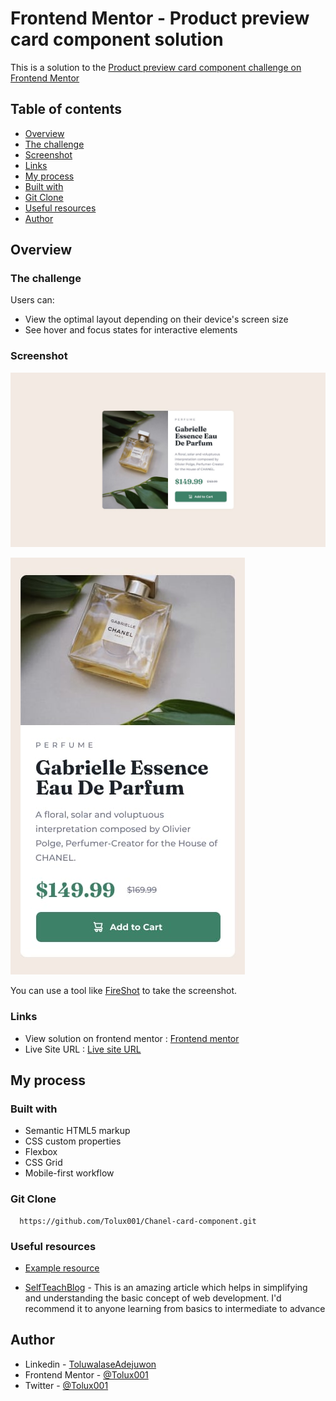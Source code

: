 # Frontend Mentor - Product preview card component solution

This is a solution to the [Product preview card component challenge on Frontend Mentor](https://www.frontendmentor.io/challenges/product-preview-card-component-GO7UmttRfa) 

## Table of contents

  - [Overview](#overview)
  - [The challenge](#the-challenge)
  - [Screenshot](#screenshot)
  - [Links](#links)
  - [My process](#my-process)
  - [Built with](#built-with)
  - [Git Clone](#git-clone)
  - [Useful resources](#useful-resources)
  - [Author](#author)

## Overview

### The challenge

Users can:

- View the optimal layout depending on their device's screen size
- See hover and focus states for interactive elements

### Screenshot

![Desktop-image](asset/design/desktop-design.jpg)

![Mobile-image](asset/design/mobile-design.jpg)

You can use a tool like [FireShot](https://getfireshot.com/) to take the screenshot. 

### Links

- View solution on frontend mentor : [Frontend mentor](https://www.frontendmentor.io/solutions/semantic-html5-markup-flexbox-responsive-shopping-product-card-LryuH-Mzl3)
- Live Site URL                    : [Live site URL](https://chanel-card-component.netlify.app/)

## My process

### Built with

- Semantic HTML5 markup
- CSS custom properties
- Flexbox
- CSS Grid
- Mobile-first workflow

### Git Clone

```git clone
  https://github.com/Tolux001/Chanel-card-component.git
```

### Useful resources

- [Example resource](https://tolux.hashnode.dev) 

- [SelfTeachBlog](https://tolux.hashnode.dev) - This is an amazing article which helps in simplifying and understanding the basic concept of web development. I'd recommend it to anyone learning from basics to intermediate to advance

## Author

- Linkedin        - [ToluwalaseAdejuwon](https://www.linkedin.com/mwlite/in/adejuwon-toluwalase-660580234)
- Frontend Mentor - [@Tolux001](https://www.frontendmentor.io/profile/Tolux001)
- Twitter         - [@Tolux001](https://www.twitter.com/tolux001)
